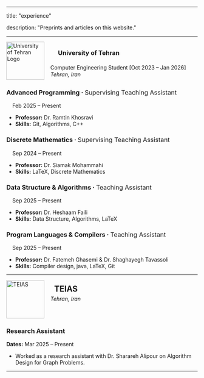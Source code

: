
---
title: "experience"

description: "Preprints and articles on this website."

---

<div style="display:flex; align-items:flex-start; gap:16px;">

  <div>
    <img src="University_of_Tehran_logo.png" alt="University of Tehran Logo" style="width:100px;"/>
  </div>

  <div>
    <h3 style="margin:20; line-height:1.2;">University of Tehran</h3>
    <p style="margin:2px 0; line-height:1.2;">Computer Engineering Student [Oct 2023 – Jan 2026]</p>
    <p style="margin:2px 0; line-height:1.2;"><em>Tehran, Iran</em></p>
  </div>

</div>


### Advanced Programming · <span style="font-weight:normal">Supervising Teaching Assistant</span>  
&nbsp;&nbsp;&nbsp;&nbsp;Feb 2025 – Present  

- **Professor:** Dr. Ramtin Khosravi  
- **Skills:** Git, Algorithms, C++


### Discrete Mathematics · <span style="font-weight:normal">Supervising Teaching Assistant</span>  
&nbsp;&nbsp;&nbsp;&nbsp;Sep 2024 – Present  
- **Professor:** Dr. Siamak Mohammahi
- **Skills:** LaTeX, Discrete Mathematics 


### Data Structure & Algorithms · <span style="font-weight:normal">Teaching Assistant</span> 
&nbsp;&nbsp;&nbsp;&nbsp;Sep 2025 – Present  
- **Professor:** Dr. Heshaam Faili
- **Skills:** Data Structure, Algorithms, LaTeX


### Program Languages & Compilers · <span style="font-weight:normal">Teaching Assistant</span> 
&nbsp;&nbsp;&nbsp;&nbsp;Sep 2025 – Present  
- **Professor:** Dr. Fatemeh Ghasemi & Dr. Shaghayegh Tavassoli
- **Skills:** Compiler design, java, LaTeX, Git



---

<div style="display:flex; align-items:flex-start; gap:16px;">

  <div>
    <img src="teias_logo.png" alt="TEIAS" style="width:100px;"/>
  </div>

  <div>
    <h2 style="margin:10; line-height:1.2;">TEIAS</h2>
    <p style="margin:2px 0; line-height:0.5;"><em>Tehran, Iran</em></p>
  </div>

</div> 

### Research Assistant
**Dates:** Mar 2025 – Present
- Worked as a research assistant with Dr. Sharareh Alipour on Algorithm Design for Graph Problems.


---